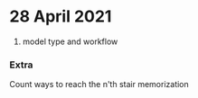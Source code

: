 # 28 April 2021

1. model type and workflow

### Extra
Count ways to reach the n'th stair
memorization
